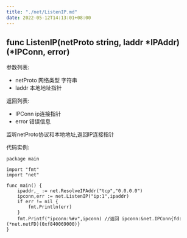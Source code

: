 ```yaml
---
title: "./net/ListenIP.md"
date: 2022-05-12T14:13:01+08:00
---
```

## func ListenIP(netProto string, laddr *IPAddr) (*IPConn, error)

参数列表:

- netProto 网络类型 字符串
- laddr 本地地址指针

返回列表:

- IPConn ip连接指针
- error 错误信息

监听netProto协议和本地地址,返回IP连接指针

代码实例:

	package main
	
	import "fmt"
	import "net"
	
	func main() {
		ipaddr,_ := net.ResolveIPAddr("tcp","0.0.0.0")
		ipconn,err := net.ListenIP("ip:1",ipaddr)
		if err != nil {
			fmt.Println(err)
		}
		fmt.Printf("ipconn:%#v",ipconn) //返回 ipconn:&net.IPConn{fd:(*net.netFD)(0xf840069000)}
	}
